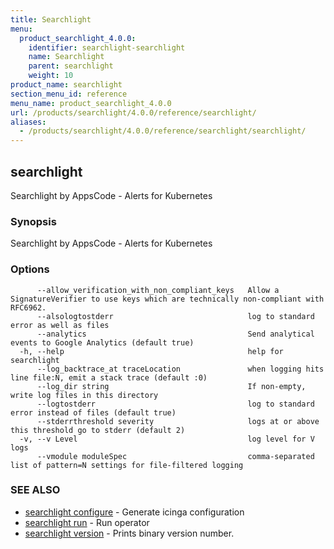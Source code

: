 ```yaml
---
title: Searchlight
menu:
  product_searchlight_4.0.0:
    identifier: searchlight-searchlight
    name: Searchlight
    parent: searchlight
    weight: 10
product_name: searchlight
section_menu_id: reference
menu_name: product_searchlight_4.0.0
url: /products/searchlight/4.0.0/reference/searchlight/
aliases:
  - /products/searchlight/4.0.0/reference/searchlight/searchlight/
---
```


## searchlight

Searchlight by AppsCode - Alerts for Kubernetes

### Synopsis


Searchlight by AppsCode - Alerts for Kubernetes

### Options

```
      --allow_verification_with_non_compliant_keys   Allow a SignatureVerifier to use keys which are technically non-compliant with RFC6962.
      --alsologtostderr                              log to standard error as well as files
      --analytics                                    Send analytical events to Google Analytics (default true)
  -h, --help                                         help for searchlight
      --log_backtrace_at traceLocation               when logging hits line file:N, emit a stack trace (default :0)
      --log_dir string                               If non-empty, write log files in this directory
      --logtostderr                                  log to standard error instead of files (default true)
      --stderrthreshold severity                     logs at or above this threshold go to stderr (default 2)
  -v, --v Level                                      log level for V logs
      --vmodule moduleSpec                           comma-separated list of pattern=N settings for file-filtered logging
```

### SEE ALSO
* [searchlight configure](searchlight_configure.md)	 - Generate icinga configuration
* [searchlight run](searchlight_run.md)	 - Run operator
* [searchlight version](searchlight_version.md)	 - Prints binary version number.


